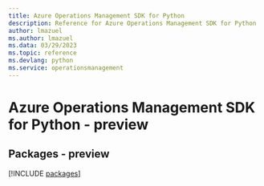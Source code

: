 ```yaml
---
title: Azure Operations Management SDK for Python
description: Reference for Azure Operations Management SDK for Python
author: lmazuel
ms.author: lmazuel
ms.data: 03/29/2023
ms.topic: reference
ms.devlang: python
ms.service: operationsmanagement
---
```

# Azure Operations Management SDK for Python - preview
## Packages - preview
[!INCLUDE [packages](operations-management-index.md)]